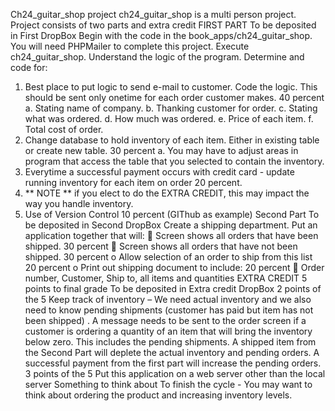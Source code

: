 Ch24_guitar_shop project
ch24_guitar_shop is a multi person project.
Project consists of two parts and extra credit
FIRST PART
To be deposited in First DropBox
Begin with the code in the book_apps/ch24_guitar_shop. You will need PHPMailer to complete this
project. Execute ch24_guitar_shop. Understand the logic of the program. Determine and code for:
1. Best place to put logic to send e-mail to customer. Code the logic. This should be sent only onetime for each order customer makes. 40 percent
a. Stating name of company.
b. Thanking customer for order.
c. Stating what was ordered.
d. How much was ordered.
e. Price of each item.
f. Total cost of order.
2. Change database to hold inventory of each item. Either in existing table or create new table. 30
percent
a. You may have to adjust areas in program that access the table that you selected to
contain the inventory.
3. Everytime a successful payment occurs with credit card - update running inventory for each item
on order 20 percent.
4. ** NOTE ** if you elect to do the EXTRA CREDIT, this may impact the way you handle inventory.
5. Use of Version Control 10 percent (GIThub as example)
Second Part
To be deposited in Second DropBox
Create a shipping department.
Put an application together that will:
 Screen shows all orders that have been shipped. 30 percent
 Screen shows all orders that have not been shipped. 30 percent
o Allow selection of an order to ship from this list 20 percent
o Print out shipping document to include: 20 percent
 Order number, Customer, Ship to, all items and quantities
EXTRA CREDIT 5 points to final grade
To be deposited in Extra credit DropBox
2 points of the 5
Keep track of inventory –
We need actual inventory and we also need to know pending shipments (customer has paid but item
has not been shipped) . A message needs to be sent to the order screen if a customer is ordering a
quantity of an item that will bring the inventory below zero. This includes the pending shipments.
A shipped item from the Second Part will deplete the actual inventory and pending orders. A successful
payment from the first part will increase the pending orders.
3 points of the 5
Put this application on a web server other than the local server
Something to think about
To finish the cycle - You may want to think about ordering the product and increasing inventory levels.
